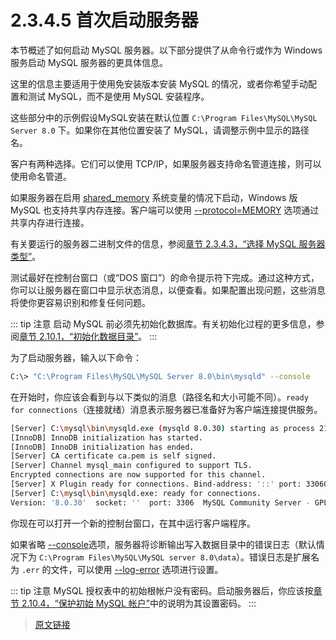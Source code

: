 # 2.3.4.5 首次启动服务器

本节概述了如何启动 MySQL 服务器。以下部分提供了从命令行或作为 Windows 服务启动 MySQL 服务器的更具体信息。

这里的信息主要适用于使用免安装版本安装 MySQL 的情况，或者你希望手动配置和测试 MySQL，而不是使用 MySQL 安装程序。

这些部分中的示例假设MySQL安装在默认位置 `C:\Program Files\MySQL\MySQL Server 8.0` 下。如果你在其他位置安装了 MySQL，请调整示例中显示的路径名。

客户有两种选择。它们可以使用 TCP/IP，如果服务器支持命名管道连接，则可以使用命名管道。

如果服务器在启用 [shared_memory](/5/5.1/5.1.8/server-system-variables.html) 系统变量的情况下启动，Windows 版 MySQL 也支持共享内存连接。客户端可以使用 [--protocol=MEMORY](/4.2/4.2.3/connection-options.html) 选项通过共享内存进行连接。

有关要运行的服务器二进制文件的信息，参阅[章节 2.3.4.3，“选择 MySQL 服务器类型”](/2/2.3/2.3.4/2.3.4.3/windows-select-server.html)。

测试最好在控制台窗口（或“DOS 窗口”）的命令提示符下完成。通过这种方式，你可以让服务器在窗口中显示状态消息，以便查看。如果配置出现问题，这些消息将使你更容易识别和修复任何问题。

::: tip 注意
启动 MySQL 前必须先初始化数据库。有关初始化过程的更多信息，参阅[章节 2.10.1，“初始化数据目录”](/2/2.10/2.10.1/data-directory-initialization.html)。
:::

为了启动服务器，输入以下命令：

```bash
C:\> "C:\Program Files\MySQL\MySQL Server 8.0\bin\mysqld" --console
```

在开始时，你应该会看到与以下类似的消息（路径名和大小可能不同）。`ready for connections`（连接就绪）消息表示服务器已准备好为客户端连接提供服务。

```bash
[Server] C:\mysql\bin\mysqld.exe (mysqld 8.0.30) starting as process 21236
[InnoDB] InnoDB initialization has started.
[InnoDB] InnoDB initialization has ended.
[Server] CA certificate ca.pem is self signed.
[Server] Channel mysql_main configured to support TLS. 
Encrypted connections are now supported for this channel.
[Server] X Plugin ready for connections. Bind-address: '::' port: 33060
[Server] C:\mysql\bin\mysqld.exe: ready for connections. 
Version: '8.0.30'  socket: ''  port: 3306  MySQL Community Server - GPL.
```

你现在可以打开一个新的控制台窗口，在其中运行客户端程序。

如果省略 [--console](/5/5.1/5.1.7/server-options.html)选项，服务器将诊断输出写入数据目录中的错误日志（默认情况下为 `C:\Program Files\MySQL\MySQL server 8.0\data`）。错误日志是扩展名为 `.err` 的文件，可以使用 [--log-error](/5/5.1/5.1.7/server-options.html) 选项进行设置。

::: tip 注意
MySQL 授权表中的初始根帐户没有密码。启动服务器后，你应该按[章节 2.10.4，“保护初始 MySQL 帐户”](/2/2.10/2.10.4/default-privileges.html)中的说明为其设置密码。
:::

> [原文链接](https://dev.mysql.com/doc/refman/8.0/en/windows-server-first-start.html)
